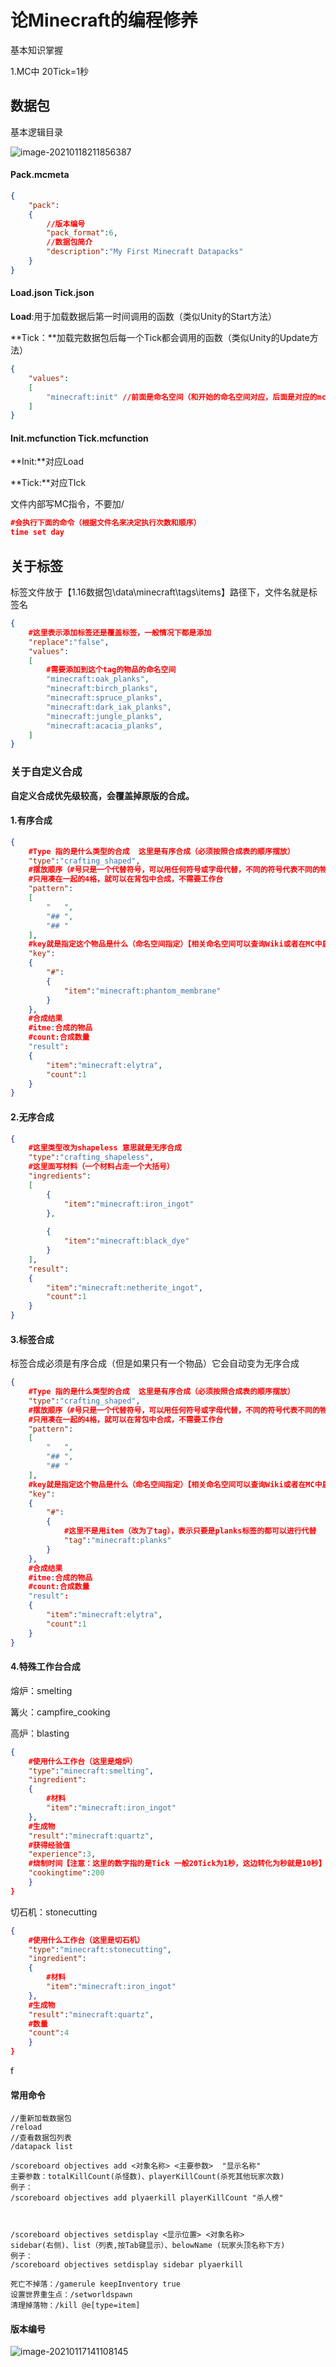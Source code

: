# 论Minecraft的编程修养

基本知识掌握

1.MC中 20Tick=1秒

## 数据包

基本逻辑目录

![image-20210118211856387](https://image-1258199940.cos.ap-shanghai.myqcloud.com/D:/StudyNote/imageimage-20210118211856387.png)

#### Pack.mcmeta

```json
{
	"pack":
	{
        //版本编号
		"pack_format":6,
        //数据包简介
		"description":"My First Minecraft Datapacks"
	}
}
```

#### Load.json  Tick.json

**Load**:用于加载数据后第一时间调用的函数（类似Unity的Start方法）

**Tick：**加载完数据包后每一个Tick都会调用的函数（类似Unity的Update方法）

```json
{
	"values":
	[
		"minecraft:init" //前面是命名空间（和开始的命名空间对应，后面是对应的mcfunction文件，命令在文件里写）
	]
}
```

#### Init.mcfunction Tick.mcfunction

**Init:**对应Load

**Tick:**对应TIck

文件内部写MC指令，不要加/

```json
#会执行下面的命令（根据文件名来决定执行次数和顺序）
time set day
```



## 关于标签

标签文件放于【1.16数据包\data\minecraft\tags\items】路径下，文件名就是标签名

```json
{
    #这里表示添加标签还是覆盖标签，一般情况下都是添加
	"replace":"false",
	"values":
	[
    	#需要添加到这个tag的物品的命名空间
		"minecraft:oak_planks",
		"minecraft:birch_planks",
		"minecraft:spruce_planks",
		"minecraft:dark_iak_planks",
		"minecraft:jungle_planks",
		"minecraft:acacia_planks",
	]
}
```



### 关于自定义合成

**自定义合成优先级较高，会覆盖掉原版的合成。**

#### 1.有序合成

```json
{
    #Type 指的是什么类型的合成  这里是有序合成（必须按照合成表的顺序摆放）
	"type":"crafting_shaped",
    #摆放顺序（#号只是一个代替符号，可以用任何符号或字母代替，不同的符号代表不同的物品，空格代表无物品）
    #只用凑在一起的4格，就可以在背包中合成，不需要工作台
	"pattern":
	[
		"   ",
		"## ",
		"## "
	],
	#key就是指定这个物品是什么（命名空间指定）【相关命名空间可以查询Wiki或者在MC中启动高级模式查看】
	"key":
	{
		"#":
		{
			"item":"minecraft:phantom_membrane"
		}
	},
	#合成结果
	#itme:合成的物品
	#count:合成数量
	"result":
	{
		"item":"minecraft:elytra",
		"count":1
	}
}
```

#### 2.无序合成

```json
{
    #这里类型改为shapeless 意思就是无序合成
	"type":"crafting_shapeless",
    #这里面写材料（一个材料占走一个大括号）
	"ingredients":
	[
		{
			"item":"minecraft:iron_ingot"		
		},
		
		{
			"item":"minecraft:black_dye"
		}
	],
	"result":
	{
		"item":"minecraft:netherite_ingot",
		"count":1
	}
}
```

#### 3.标签合成

标签合成必须是有序合成（但是如果只有一个物品）它会自动变为无序合成

```json
{
    #Type 指的是什么类型的合成  这里是有序合成（必须按照合成表的顺序摆放）
	"type":"crafting_shaped",
    #摆放顺序（#号只是一个代替符号，可以用任何符号或字母代替，不同的符号代表不同的物品，空格代表无物品）
    #只用凑在一起的4格，就可以在背包中合成，不需要工作台
	"pattern":
	[
		"   ",
		"## ",
		"## "
	],
	#key就是指定这个物品是什么（命名空间指定）【相关命名空间可以查询Wiki或者在MC中启动高级模式查看】
	"key":
	{
		"#":
		{
            #这里不是用item（改为了tag），表示只要是planks标签的都可以进行代替
			"tag":"minecraft:planks"
		}
	},
	#合成结果
	#itme:合成的物品
	#count:合成数量
	"result":
	{
		"item":"minecraft:elytra",
		"count":1
	}
}
```

#### 4.特殊工作台合成

熔炉：smelting

篝火：campfire_cooking

高炉：blasting

```json
{
    #使用什么工作台（这里是熔炉）
	"type":"minecraft:smelting",
	"ingredient":
	{
        #材料
		"item":"minecraft:iron_ingot"
	},
	#生成物
	"result":"minecraft:quartz",
	#获得经验值
	"experience":3,
	#烧制时间【注意：这里的数字指的是Tick 一般20Tick为1秒，这边转化为秒就是10秒】
	"cookingtime":200
	}
}
```

切石机：stonecutting

```json
{
    #使用什么工作台（这里是切石机）
	"type":"minecraft:stonecutting",
	"ingredient":
	{
        #材料
		"item":"minecraft:iron_ingot"
	},
	#生成物
	"result":"minecraft:quartz",
	#数量
	"count":4
	}
}
```

f

#### 常用命令

```apl
//重新加载数据包
/reload 
//查看数据包列表
/datapack list 

/scoreboard objectives add <对象名称> <主要参数>  "显示名称"
主要参数：totalKillCount(杀怪数)、playerKillCount(杀死其他玩家次数)
例子：
/scoreboard objectives add plyaerkill playerKillCount "杀人榜"



/scoreboard objectives setdisplay <显示位置> <对象名称>
sidebar(右侧)、list（列表,按Tab键显示）、belowName (玩家头顶名称下方)
例子：
/scoreboard objectives setdisplay sidebar plyaerkill 

死亡不掉落：/gamerule keepInventory true
设置世界重生点：/setworldspawn
清理掉落物：/kill @e[type=item]
```



#### 版本编号

![image-20210117141108145](https://image-1258199940.cos.ap-shanghai.myqcloud.com/D:/StudyNote/imageimage-20210117141108145.png)

